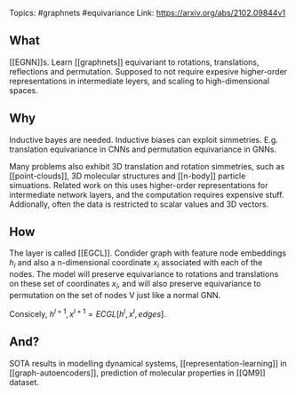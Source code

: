Topics: #graphnets #equivariance
Link: https://arxiv.org/abs/2102.09844v1


## What

[[EGNN]]s. Learn [[graphnets]] equivariant to rotations, translations, reflections and permutation. Supposed to not require expesive higher-order representations in intermediate leyers, and scaling to high-dimensional spaces.

## Why
Inductive bayes are needed. Inductive biases can exploit simmetries. E.g. translation equivariance in CNNs and permutation equivariance in GNNs.

Many problems also exhibit 3D translation and rotation simmetries, such as [[point-clouds]], 3D molecular structures and [[n-body]] particle simuations. Related work on this uses higher-order representations for intermediate network layers, and the computation requires expensive stuff. Addionally, often the data is restricted to scalar values and 3D vectors.

## How

The layer is called [[EGCL]].  Condider graph with feature node embeddings $h_i$ and also a n-dimensional coordinate $x_i$ associated with each of the nodes. The model will preserve equivariance to rotations and translations on these set of coordinates $x_i$, and will also preserve equivariance to permutation on the set of nodes V just like a normal GNN.

Consicely, $h^{l+1}, x^{l+1} = ECGL[h^l, x^l, edges]$.

## And?
SOTA results in modelling dynamical systems, [[representation-learning]] in [[graph-autoencoders]], prediction of molecular properties in [[QM9]] dataset.